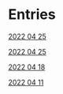 # Entries

[2022 04 25](2022/05/02.md)

[2022 04 25](2022/04/25.md)

[2022 04 18](2022/04/18.md)

[2022 04 11](2022/04/11.md)